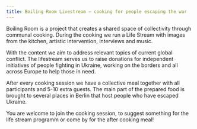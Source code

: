 ```yaml
---
title: Boiling Room Livestream – cooking for people escaping the war
---
```

Boiling Room is a project that creates a shared space of collectivity through communal cooking. During the cooking we run a Life Stream with images from the kitchen, artistic intervention, interviews and music. 

With the content we aim to address relevant topics of current global conflict. The lifestream serves us to raise donations for independent initiatives of people fighting in Ukraine, working on the borders and all across Europe to help those in need. 

After every cooking session we have a collective meal together with all participants and 5-10 extra guests. The main part of the prepared food is brought to several places in Berlin that host people who have escaped Ukraine.  

You are welcome to join the cooking session, to suggest something for the life stream programm or come by for the after cooking meal!